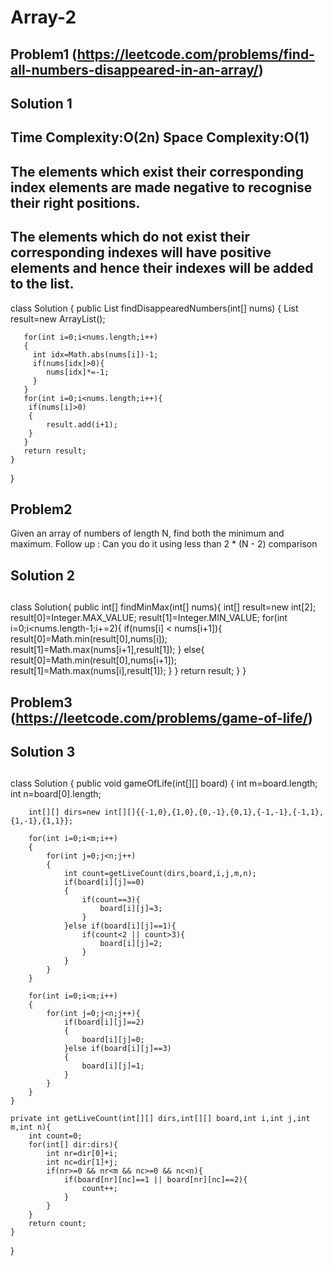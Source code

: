 # Array-2

## Problem1 (https://leetcode.com/problems/find-all-numbers-disappeared-in-an-array/)
## Solution 1
## Time Complexity:O(2n) Space Complexity:O(1)
## The elements which exist their corresponding index elements are made negative to recognise their right positions.
## The elements which do not exist their corresponding indexes will have positive elements and hence their indexes will be added to the list.

class Solution {
    public List<Integer> findDisappearedNumbers(int[] nums) {
       List<Integer> result=new ArrayList<Integer>();

       for(int i=0;i<nums.length;i++)
       {
         int idx=Math.abs(nums[i])-1;
         if(nums[idx]>0){
            nums[idx]*=-1;
         }
       } 
       for(int i=0;i<nums.length;i++){
        if(nums[i]>0)
        {
            result.add(i+1);
        }
       }
       return result;
    }
}

## Problem2
Given an array of numbers of length N, find both the minimum and maximum. Follow up : Can you do it using less than 2 * (N - 2) comparison
## Solution 2
##
##
##

class Solution{
    public int[] findMinMax(int[] nums){
     int[] result=new int[2];
     result[0]=Integer.MAX_VALUE;
     result[1]=Integer.MIN_VALUE;
     for(int i=0;i<nums.length-1;i+=2){
        if(nums[i] < nums[i+1]){
            result[0]=Math.min(result[0],nums[i]);
            result[1]=Math.max(nums[i+1],result[1]);
        }
        else{
            result[0]=Math.min(result[0],nums[i+1]);
            result[1]=Math.max(nums[i],result[1]);
        }
     }
     return result;
    }
}

## Problem3 (https://leetcode.com/problems/game-of-life/)
## Solution 3
##
##
##

class Solution {
    public void gameOfLife(int[][] board) {
        int m=board.length;
        int n=board[0].length;

        int[][] dirs=new int[][]{{-1,0},{1,0},{0,-1},{0,1},{-1,-1},{-1,1},{1,-1},{1,1}};

        for(int i=0;i<m;i++)
        {
            for(int j=0;j<n;j++)
            {
                int count=getLiveCount(dirs,board,i,j,m,n);
                if(board[i][j]==0)
                {
                    if(count==3){
                        board[i][j]=3;
                    }
                }else if(board[i][j]==1){
                    if(count<2 || count>3){
                        board[i][j]=2;
                    }
                }
            }
        }

        for(int i=0;i<m;i++)
        {
            for(int j=0;j<n;j++){
                if(board[i][j]==2)
                {
                    board[i][j]=0;
                }else if(board[i][j]==3)
                {
                    board[i][j]=1;
                }
            }
        }
    }

    private int getLiveCount(int[][] dirs,int[][] board,int i,int j,int m,int n){
        int count=0;
        for(int[] dir:dirs){
            int nr=dir[0]+i;
            int nc=dir[1]+j;
            if(nr>=0 && nr<m && nc>=0 && nc<n){
                if(board[nr][nc]==1 || board[nr][nc]==2){
                    count++;
                }
            } 
        }
        return count;
    }
}